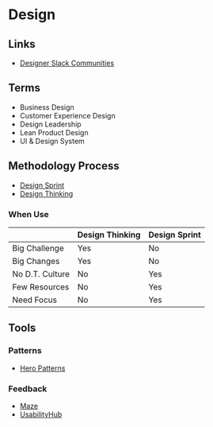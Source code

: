 # Design

<!--
https://superlogica.com/
https://rechain.co/
-->

## Links

- [Designer Slack Communities](https://designerslack.community)

## Terms

- Business Design
- Customer Experience Design
- Design Leadership
- Lean Product Design
- UI & Design System

## Methodology Process

- [Design Sprint](./sprint.md)
- [Design Thinking](./thinking.md)

### When Use

|                 | Design Thinking | Design Sprint |
| --------------- | --------------- | ------------- |
| Big Challenge   | Yes             | No            |
| Big Changes     | Yes             | No            |
| No D.T. Culture | No              | Yes           |
| Few Resources   | No              | Yes           |
| Need Focus      | No              | Yes           |

## Tools

### Patterns

- [Hero Patterns](https://heropatterns.com)

### Feedback

- [Maze](https://maze.co/)
- [UsabilityHub](https://usabilityhub.com)

<!--
https://saas-ui.dev/
https://light.so/home
https://comfortdelgro.github.io/compass-design/design/colors
https://javaistic.ml/
https://prepo.io/
https://risedle.com/
https://app.daily.dev/search
-->
